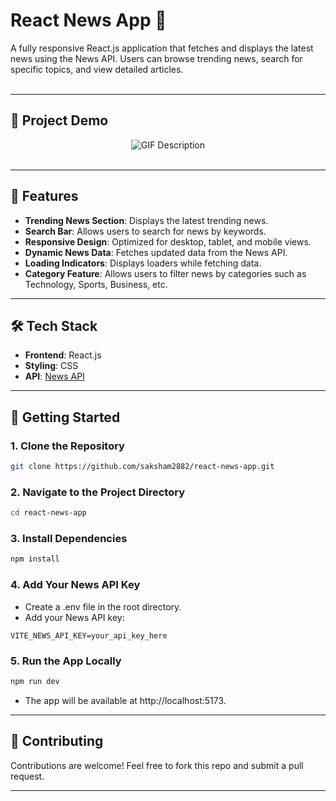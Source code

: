 # React News App 📰

A fully responsive React.js application that fetches and displays the latest news using the News API. Users can browse trending news, search for specific topics, and view detailed articles. <br><br>

---

## 🎥 Project Demo
<div align="center">
  <img src="public/projectDemo.gif" alt="GIF Description" />
</div> <br>

---

## 🌟 Features
- **Trending News Section**: Displays the latest trending news.
- **Search Bar**: Allows users to search for news by keywords.
- **Responsive Design**: Optimized for desktop, tablet, and mobile views.
- **Dynamic News Data**: Fetches updated data from the News API.
- **Loading Indicators**: Displays loaders while fetching data.
- **Category Feature**: Allows users to filter news by categories such as Technology, Sports, Business, etc.

---

## 🛠️ Tech Stack
- **Frontend**: React.js
- **Styling**: CSS
- **API**: [News API](https://newsapi.org)

---

## 🚀 Getting Started

### 1. Clone the Repository
```bash
git clone https://github.com/saksham2882/react-news-app.git
```
### 2. Navigate to the Project Directory
``` bash
cd react-news-app
```

### 3. Install Dependencies
``` bash
npm install
```

### 4. Add Your News API Key
- Create a .env file in the root directory.
- Add your News API key:
``` env
VITE_NEWS_API_KEY=your_api_key_here
```

### 5. Run the App Locally
``` bash
npm run dev
````
- The app will be available at http://localhost:5173.

---

## 🤝 Contributing
Contributions are welcome! Feel free to fork this repo and submit a pull request.
  
--- 
